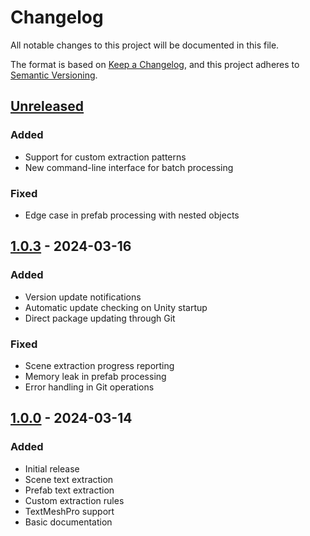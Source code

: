 # Changelog
All notable changes to this project will be documented in this file.

The format is based on [Keep a Changelog](https://keepachangelog.com/en/1.0.0/),
and this project adheres to [Semantic Versioning](https://semver.org/spec/v2.0.0.html).

## [Unreleased]
### Added
- Support for custom extraction patterns
- New command-line interface for batch processing

### Fixed
- Edge case in prefab processing with nested objects

## [1.0.3] - 2024-03-16
### Added
- Version update notifications
- Automatic update checking on Unity startup
- Direct package updating through Git

### Fixed
- Scene extraction progress reporting
- Memory leak in prefab processing
- Error handling in Git operations

## [1.0.0] - 2024-03-14
### Added
- Initial release
- Scene text extraction
- Prefab text extraction
- Custom extraction rules
- TextMeshPro support
- Basic documentation

[Unreleased]: https://github.com/BrendanRobins97/TranslationDoneRight/compare/v1.0.3...HEAD
[1.0.3]: https://github.com/BrendanRobins97/TranslationDoneRight/compare/v1.0.0...v1.0.3
[1.0.0]: https://github.com/BrendanRobins97/TranslationDoneRight/releases/tag/v1.0.0 